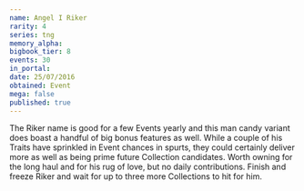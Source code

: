 ```yaml
---
name: Angel I Riker
rarity: 4
series: tng
memory_alpha:
bigbook_tier: 8
events: 30
in_portal:
date: 25/07/2016
obtained: Event
mega: false
published: true
---
```


The Riker name is good for a few Events yearly and this man candy variant does boast a handful of big bonus features as well. While a couple of his Traits have sprinkled in Event chances in spurts, they could certainly deliver more as well as being prime future Collection candidates. Worth owning for the long haul and for his rug of love, but no daily contributions. Finish and freeze Riker and wait for up to three more Collections to hit for him.
